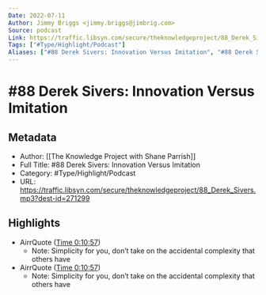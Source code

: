 ```yaml
---
Date: 2022-07-11
Author: Jimmy Briggs <jimmy.briggs@jimbrig.com>
Source: podcast
Link: https://traffic.libsyn.com/secure/theknowledgeproject/88_Derek_Sivers.mp3?dest-id=271299
Tags: ["#Type/Highlight/Podcast"]
Aliases: ["#88 Derek Sivers: Innovation Versus Imitation", "#88 Derek Sivers: Innovation Versus Imitation"]
---
```

# #88 Derek Sivers: Innovation Versus Imitation

## Metadata
- Author: [[The Knowledge Project with Shane Parrish]]
- Full Title: #88 Derek Sivers: Innovation Versus Imitation
- Category: #Type/Highlight/Podcast
- URL: https://traffic.libsyn.com/secure/theknowledgeproject/88_Derek_Sivers.mp3?dest-id=271299

## Highlights
- AirrQuote ([Time 0:10:57](https://www.airr.io/quote/5f37251aa7c7e0ae7199a898))
    - Note: Simplicity for you, don’t take on the accidental complexity that others have
- AirrQuote ([Time 0:10:57](https://www.airr.io/quote/5f372d93a7c7e0a79e99a8e9))
    - Note: Simplicity for you, don’t take on the accidental complexity that others have
